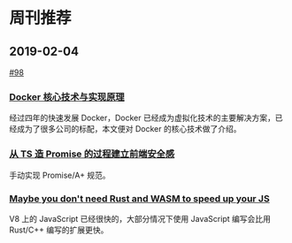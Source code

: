 # 周刊推荐

## 2019-02-04

[#98](https://github.com/CtripFE/fe-weekly/issues/98)

### [Docker 核心技术与实现原理](https://draveness.me/docker)

经过四年的快速发展 Docker，Docker 已经成为虚拟化技术的主要解决方案，已经成为了很多公司的标配，本文便对 Docker 的核心技术做了介绍。

### [从 TS 造 Promise 的过程建立前端安全感](https://zhuanlan.zhihu.com/p/51270903)

手动实现 Promise/A+ 规范。

### [Maybe you don't need Rust and WASM to speed up your JS ](https://mrale.ph/blog/2018/02/03/maybe-you-dont-need-rust-to-speed-up-your-js.html)

V8 上的 JavaScript 已经很快的，大部分情况下使用 JavaScript 编写会比用 Rust/C++ 编写的扩展更快。
